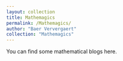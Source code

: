 ```yaml
---
layout: collection
title: Mathemagics
permalink: /Mathemagics/
author: "Baer Ververgaert"
collection: "Mathemagics"
---
```


You can find some mathematical blogs here.
